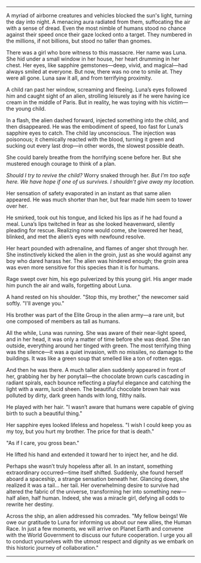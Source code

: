 
---

A myriad of airborne creatures and vehicles blocked the sun's light, turning the day into night. A menacing aura radiated from them, suffocating the air with a sense of dread. Even the most nimble of humans stood no chance against their speed once their gaze locked onto a target. They numbered in the millions, if not billions, but stood no taller than gnomes.

There was a girl who bore witness to this massacre. Her name was Luna. She hid under a small window in her house, her heart drumming in her chest. Her eyes, like sapphire gemstones—deep, vivid, and magical—had always smiled at everyone. But now, there was no one to smile at. They were all gone. Luna saw it all, and from terrifying proximity.

A child ran past her window, screaming and fleeing. Luna’s eyes followed him and caught sight of an alien, strolling leisurely as if he were having ice cream in the middle of Paris. But in reality, he was toying with his victim—the young child.

In a flash, the alien dashed forward, injected something into the child, and then disappeared. He was the embodiment of speed, too fast for Luna’s sapphire eyes to catch. The child lay unconscious. The injection was poisonous; it chemically reacted with the blood, turning it green and sucking out every last drop—in other words, the slowest possible death.

She could barely breathe from the horrifying scene before her. But she mustered enough courage to think of a plan.

*Should I try to revive the child?* Worry snaked through her. *But I’m too safe here. We have hope if one of us survives. I shouldn’t give away my location.*

Her sensation of safety evaporated in an instant as that same alien appeared. He was much shorter than her, but fear made him seem to tower over her.

He smirked, took out his tongue, and licked his lips as if he had found a meal. Luna’s lips twitched in fear as she looked heavenward, silently pleading for rescue. Realizing none would come, she lowered her head, blinked, and met the alien’s eyes with newfound resolve.

Her heart pounded with adrenaline, and flames of anger shot through her. She instinctively kicked the alien in the groin, just as she would against any boy who dared harass her. The alien was hindered enough; the groin area was even more sensitive for this species than it is for humans.

Rage swept over him, his ego pulverized by this young girl. His anger made him punch the air and walls, forgetting about Luna.

A hand rested on his shoulder. "Stop this, my brother," the newcomer said softly. "I'll avenge you."

His brother was part of the Elite Group in the alien army—a rare unit, but one composed of members as tall as humans.

All the while, Luna was running. She was aware of their near-light speed, and in her head, it was only a matter of time before she was dead. She ran outside, everything around her tinged with green. The most terrifying thing was the silence—it was a quiet invasion, with no missiles, no damage to the buildings. It was like a green soup that smelled like a ton of rotten eggs.

And then he was there. A much taller alien suddenly appeared in front of her, grabbing her by her ponytail—the chocolate brown curls cascading in radiant spirals, each bounce reflecting a playful elegance and catching the light with a warm, lucid sheen. The beautiful chocolate brown hair was polluted by dirty, dark green hands with long, filthy nails.

He played with her hair. "I wasn’t aware that humans were capable of giving birth to such a beautiful thing."

Her sapphire eyes looked lifeless and hopeless. "I wish I could keep you as my toy, but you hurt my brother. The price for that is death."

"As if I care, you gross bean."

He lifted his hand and extended it toward her to inject her, and he did.

Perhaps she wasn’t truly hopeless after all. In an instant, something extraordinary occurred—time itself shifted. Suddenly, she found herself aboard a spaceship, a strange sensation beneath her. Glancing down, she realized it was a tail… her tail. Her overwhelming desire to survive had altered the fabric of the universe, transforming her into something new—half alien, half human. Indeed, she was a miracle girl, defying all odds to rewrite her destiny.

Across the ship, an alien addressed his comrades. "My fellow beings! We owe our gratitude to Luna for informing us about our new allies, the Human Race. In just a few moments, we will arrive on Planet Earth and convene with the World Government to discuss our future cooperation. I urge you all to conduct yourselves with the utmost respect and dignity as we embark on this historic journey of collaboration."

---
